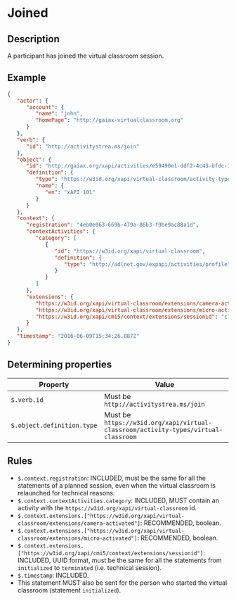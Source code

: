 # Joined

## Description

A participant has joined the virtual classroom session.

## Example

```json
{
   "actor": {
      "account": {
         "name": "john",
         "homePage": "http://gaiax-virtualclassroom.org"
      }
   },
   "verb": {
      "id": "http://activitystrea.ms/join"
   },
   "object": {
      "id": "http://gaiax.org/xapi/activities/e59490e1-ddf2-4c43-bfdc-14e274abc106",
      "definition": {
         "type": "https://w3id.org/xapi/virtual-classroom/activity-types/virtual-classroom",
         "name": {
            "en": "xAPI 101"
         }
      }
   },
   "context": {
      "registration": "4eb0e063-669b-479a-86b3-f9be9ac88a1d",
      "contextActivities": {
         "category": [
            {
               "id": "https://w3id.org/xapi/virtual-classroom",
               "definition": {
                  "type": "http://adlnet.gov/expapi/activities/profile"
               }
            }
         ]
      },
      "extensions": {
         "https://w3id.org/xapi/virtual-classroom/extensions/camera-activated": true,
         "https://w3id.org/xapi/virtual-classroom/extensions/micro-activated": false,
         "https://w3id.org/xapi/cmi5/context/extensions/sessionid": "c7b6f0a9-482c-4c03-acc1-548289126963"   
      }
   },
   "timestamp": "2016-06-09T15:34:26.887Z"
}
```

## Determining properties

| Property  | Value         |
|----------------|-----------------|
| `$.verb.id` | Must be `http://activitystrea.ms/join` |
| `$.object.definition.type` | Must be `https://w3id.org/xapi/virtual-classroom/activity-types/virtual-classroom` |

## Rules

- `$.context.registration`: INCLUDED, must be the same for all the statements of a planned session, even when the virtual classroom is relaunched for technical reasons.
- `$.context.contextActivities.category`: INCLUDED, MUST contain an activity with the `https://w3id.org/xapi/virtual-classroom` id.
- `$.context.extensions.["https://w3id.org/xapi/virtual-classroom/extensions/camera-activated"]`: RECOMMENDED, boolean.
- `$.context.extensions.["https://w3id.org/xapi/virtual-classroom/extensions/micro-activated"]`: RECOMMENDED, boolean.
- `$.context.extensions.["https://w3id.org/xapi/cmi5/context/extensions/sessionid"]`: INCLUDED, UUID format, must be the same for all the statements from `initialized` to `terminated` (i.e. technical session).
- `$.timestamp`: INCLUDED.
- This statement MUST also be sent for the person who started the virtual classroom (statement `initialized`). 
